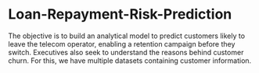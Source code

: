 # Loan-Repayment-Risk-Prediction
The objective is to build an analytical model to predict customers likely to leave the telecom operator, enabling a retention campaign before they switch. Executives also seek to understand the reasons behind customer churn. For this, we have multiple datasets containing customer information.
